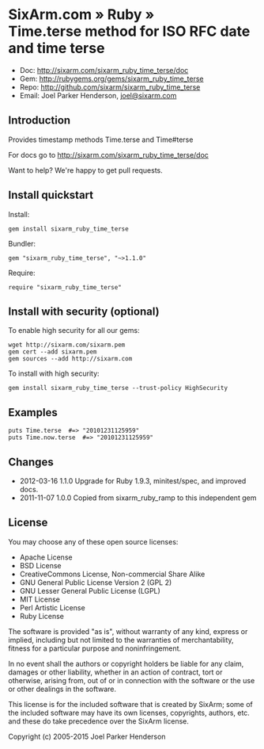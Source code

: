 # SixArm.com » Ruby » <br> Time.terse method for ISO RFC date and time terse

* Doc: <http://sixarm.com/sixarm_ruby_time_terse/doc>
* Gem: <http://rubygems.org/gems/sixarm_ruby_time_terse>
* Repo: <http://github.com/sixarm/sixarm_ruby_time_terse>
* Email: Joel Parker Henderson, <joel@sixarm.com>


## Introduction

Provides timestamp methods Time.terse and Time#terse

For docs go to <http://sixarm.com/sixarm_ruby_time_terse/doc>

Want to help? We're happy to get pull requests.


## Install quickstart

Install:

    gem install sixarm_ruby_time_terse

Bundler:

    gem "sixarm_ruby_time_terse", "~>1.1.0"

Require:

    require "sixarm_ruby_time_terse"


## Install with security (optional)

To enable high security	for all	our gems:

    wget http://sixarm.com/sixarm.pem
    gem cert --add sixarm.pem
    gem sources --add http://sixarm.com

To install with high security:

    gem install sixarm_ruby_time_terse --trust-policy HighSecurity


## Examples

    puts Time.terse  #=> "20101231125959"
    puts Time.now.terse  #=> "20101231125959"


## Changes

* 2012-03-16 1.1.0 Upgrade for Ruby 1.9.3, minitest/spec, and improved docs.
* 2011-11-07 1.0.0 Copied from sixarm_ruby_ramp to this independent gem


## License

You may choose any of these open source licenses:

  * Apache License
  * BSD License
  * CreativeCommons License, Non-commercial Share Alike
  * GNU General Public License Version 2 (GPL 2)
  * GNU Lesser General Public License (LGPL)
  * MIT License
  * Perl Artistic License
  * Ruby License

The software is provided "as is", without warranty of any kind, 
express or implied, including but not limited to the warranties of 
merchantability, fitness for a particular purpose and noninfringement. 

In no event shall the authors or copyright holders be liable for any 
claim, damages or other liability, whether in an action of contract, 
tort or otherwise, arising from, out of or in connection with the 
software or the use or other dealings in the software.

This license is for the included software that is created by SixArm;
some of the included software may have its own licenses, copyrights, 
authors, etc. and these do take precedence over the SixArm license.

Copyright (c) 2005-2015 Joel Parker Henderson
